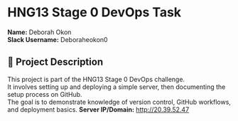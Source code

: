 # HNG13 Stage 0 DevOps Task

**Name:** Deborah Okon  
**Slack Username:** Deboraheokon0  

## 📘 Project Description
This project is part of the HNG13 Stage 0 DevOps challenge.  
It involves setting up and deploying a simple server, then documenting the setup process on GitHub.  
The goal is to demonstrate knowledge of version control, GitHub workflows, and deployment basics.
**Server IP/Domain:** http://20.39.52.47
